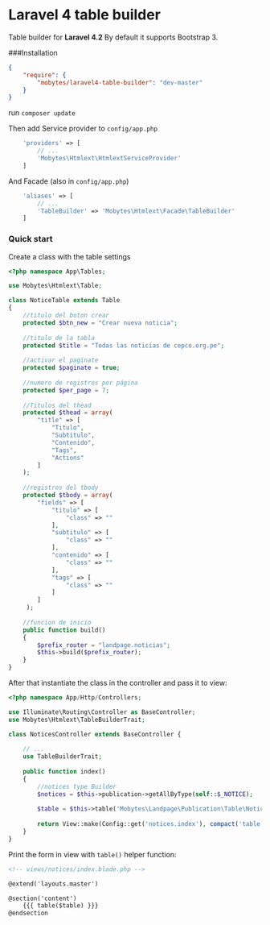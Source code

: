 # Laravel 4 table builder

Table builder for **Laravel 4.2** 
By default it supports Bootstrap 3.

###Installation

``` json
{
    "require": {
        "mobytes/laravel4-table-builder": "dev-master"
    }
}
```

run `composer update`

Then add Service provider to `config/app.php`

``` php
    'providers' => [
        // ...
        'Mobytes\Htmlext\HtmlextServiceProvider'
    ]
```

And Facade (also in `config/app.php`)

``` php
    'aliases' => [
        // ...
        'TableBuilder' => 'Mobytes\Htmlext\Facade\TableBuilder'
    ]

```

### Quick start

Create a class with the table settings

```php
<?php namespace App\Tables;

use Mobytes\Htmlext\Table;

class NoticeTable extends Table
{
    //titulo del boton crear
    protected $btn_new = "Crear nueva noticia";
    
    //titulo de la tabla
    protected $title = "Todas las noticias de cepco.org.pe";
    
    //activar el paginate
    protected $paginate = true;
    
    //numero de registros por página
    protected $per_page = 7;
    
    //Titulos del thead
    protected $thead = array(
        "title" => [
            "Titulo",
            "Subtitulo",
            "Contenido",
            "Tags",
            "Actions"
        ]
    );
    
    //registros del tbody
    protected $tbody = array(
        "fields" => [
            "titulo" => [
                "class" => ""
            ],
            "subtitulo" => [
                "class" => ""
            ],
            "contenido" => [
                "class" => ""
            ],
            "tags" => [
                "class" => ""
            ]
        ]
     );
    
    //funcion de inicio    
    public function build()
    {
        $prefix_router = "landpage.noticias";
        $this->build($prefix_router);
    }
}
```

After that instantiate the class in the controller and pass it to view:

```php
<?php namespace App/Http/Controllers;

use Illuminate\Routing\Controller as BaseController;
use Mobytes\Htmlext\TableBuilderTrait;

class NoticesController extends BaseController {
    
    // ...
    use TableBuilderTrait;
    
    public function index()
    {
        //notices type Builder
        $notices = $this->publication->getAllByType(self::$_NOTICE);
        
        $table = $this->table('Mobytes\Landpage\Publication\Table\NoticeTable',$notices);
        
        return View::make(Config::get('notices.index'), compact('table'));
    }
}
```

Print the form in view with `table()` helper function:

```html
<!-- views/notices/index.blade.php -->

@extend('layouts.master')

@section('content')
    {{{ table($table) }}}
@endsection
```
